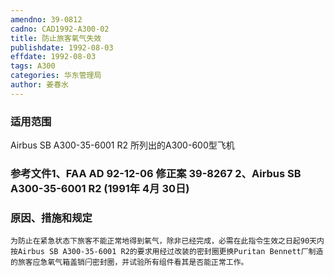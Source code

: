```yaml
---
amendno: 39-0812
cadno: CAD1992-A300-02
title: 防止旅客氧气失效
publishdate: 1992-08-03
effdate: 1992-08-03
tags: A300
categories: 华东管理局
author: 姜春水
---
```


### 适用范围 
Airbus SB A300-35-6001 R2 所列出的A300-600型飞机

### 参考文件1、FAA AD 92-12-06 修正案 39-8267 2、Airbus SB A300-35-6001 R2 (1991年 4月 30日) 

### 原因、措施和规定 
    为防止在紧急状态下旅客不能正常地得到氧气，除非已经完成，必需在此指令生效之日起90天内按Airbus SB A300-35-6001 R2的要求用经过改装的密封圈更换Puritan Bennett厂制造的旅客应急氧气箱盖销闩密封圈，并试验所有组件看其是否能正常工作。
